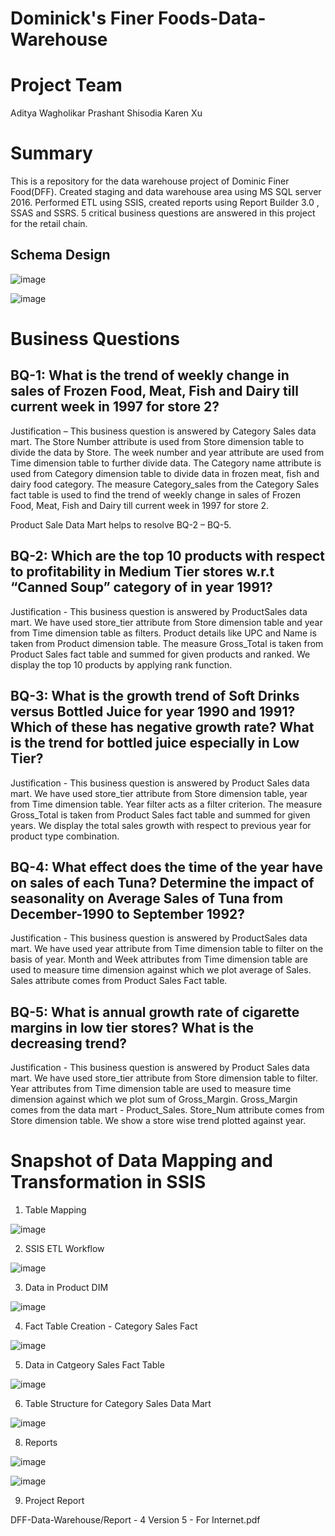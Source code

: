 # Dominick's Finer Foods-Data-Warehouse
# Project Team
Aditya Wagholikar
Prashant Shisodia
Karen Xu

# Summary 
This is a repository for the data warehouse project of Dominic Finer Food(DFF). Created staging and data warehouse area  using MS SQL server 2016. Performed ETL using SSIS, created reports using Report Builder 3.0 , SSAS and SSRS.
5 critical business questions are answered in this project for the retail chain.

## Schema Design

![image](https://user-images.githubusercontent.com/4469379/44959165-18e5f180-aeb0-11e8-956d-de7b8bff348c.png)

![image](https://user-images.githubusercontent.com/4469379/44959205-8134d300-aeb0-11e8-98b4-ca1451ead58c.png)

# Business Questions

## BQ-1: What is the trend of weekly change in sales of Frozen Food, Meat, Fish and Dairy till current week in 1997 for store 2?

Justification – This business question is answered by Category Sales data mart. The Store Number attribute is used from Store dimension table to divide the data by Store. The week number and year attribute are used from Time dimension table to further divide data. The Category name attribute is used from Category dimension table to divide data in frozen meat, fish and dairy food category. The measure Category_sales from the Category Sales fact table is used to find the trend of weekly change in sales of Frozen Food, Meat, Fish and Dairy till current week in 1997 for store 2.

Product Sale Data Mart helps to resolve BQ-2 – BQ-5.

## BQ-2: Which are the top 10 products with respect to profitability in Medium Tier stores w.r.t “Canned Soup” category of in year 1991?
Justification - This business question is answered by ProductSales data mart. We have used store_tier attribute from Store dimension table and year from Time dimension table as filters. Product details like UPC and Name is taken from Product dimension table. The measure Gross_Total is taken from Product Sales fact table and summed for given products and ranked. We display the top 10 products by applying rank function.

## BQ-3: What is the growth trend of Soft Drinks versus Bottled Juice for year 1990 and 1991? Which of these has negative growth rate? What is the trend for bottled juice especially in Low Tier?
Justification - This business question is answered by Product Sales data mart. We have used store_tier attribute from Store dimension table, year from Time dimension table. Year filter acts as a filter criterion. The measure Gross_Total is taken from Product Sales fact table and summed for given years. We display the total sales growth with respect to previous year for product type combination.

## BQ-4: What effect does the time of the year have on sales of each Tuna? Determine the impact of seasonality on Average Sales of Tuna from December-1990 to September 1992?
Justification - This business question is answered by ProductSales data mart. We have used year attribute from Time dimension table to filter on the basis of year. Month and Week attributes from Time dimension table are used to measure time dimension against which we plot average of Sales. Sales attribute comes from Product Sales Fact table.

## BQ-5: What is annual growth rate of cigarette margins in low tier stores? What is the decreasing trend?

Justification - This business question is answered by Product Sales data mart. We have used store_tier attribute from Store dimension table to filter. Year attributes from Time dimension table are used to measure time dimension against which we plot sum of Gross_Margin.
Gross_Margin comes from the data mart - Product_Sales. Store_Num attribute comes from Store dimension table. We show a store wise trend plotted against year.

# Snapshot of Data Mapping and Transformation in SSIS

1. Table Mapping

![image](https://user-images.githubusercontent.com/4469379/44959296-7d558080-aeb1-11e8-9af7-190ddfb5fdb2.png)

2. SSIS ETL Workflow

![image](https://user-images.githubusercontent.com/4469379/44959278-37002180-aeb1-11e8-93e6-7922c2c5d0e0.png)


3. Data in Product DIM

![image](https://user-images.githubusercontent.com/4469379/44959308-b3930000-aeb1-11e8-9563-4992a44e9b98.png)

4. Fact Table Creation - Category Sales Fact

![image](https://user-images.githubusercontent.com/4469379/44959324-f7860500-aeb1-11e8-88c4-2a8ed2f4986e.png)

5. Data in Catgeory Sales Fact Table

![image](https://user-images.githubusercontent.com/4469379/44959340-3b790a00-aeb2-11e8-94b0-55173608d601.png) 

6. Table Structure for Category Sales Data Mart

![image](https://user-images.githubusercontent.com/4469379/44959365-a0ccfb00-aeb2-11e8-9fc6-624a467c9f18.png)

8. Reports

![image](https://user-images.githubusercontent.com/4469379/44959386-ec7fa480-aeb2-11e8-8725-7691fdb7797e.png)

![image](https://user-images.githubusercontent.com/4469379/44959388-f73a3980-aeb2-11e8-995c-d3a07ff48b71.png)

9. Project Report

DFF-Data-Warehouse/Report - 4 Version 5 - For Internet.pdf
    

